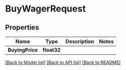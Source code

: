 # BuyWagerRequest

## Properties

Name | Type | Description | Notes
------------ | ------------- | ------------- | -------------
**BuyingPrice** | **float32** |  | 

[[Back to Model list]](../README.md#documentation-for-models) [[Back to API list]](../README.md#documentation-for-api-endpoints) [[Back to README]](../README.md)


